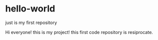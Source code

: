 # hello-world
just is my first repository

Hi everyone!
 this is my project! this first code repository is resiprocate.
